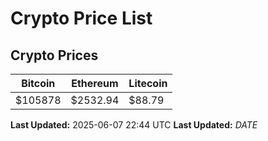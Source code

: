# Crypto Price List

## Crypto Prices
| Bitcoin | Ethereum | Litecoin |
| ------- | -------- | -------- |
| $105878 | $2532.94 | $88.79 |
**Last Updated:** 2025-06-07 22:44 UTC
**Last Updated:** $DATE$
